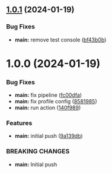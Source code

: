 ## [1.0.1](https://github.com/CShatto99/Enchantify/compare/v1.0.0...v1.0.1) (2024-01-19)


### Bug Fixes

* **main:** remove test console ([bf43b0b](https://github.com/CShatto99/Enchantify/commit/bf43b0bec3906f8789a4187c7c943bd1d8295a18))

# 1.0.0 (2024-01-19)


### Bug Fixes

* **main:** fix pipeline ([fc00dfa](https://github.com/CShatto99/Enchantify/commit/fc00dfa0cc26b93307be198c4b22988d9e42421d))
* **main:** fix profile config ([8581985](https://github.com/CShatto99/Enchantify/commit/8581985ef7655ad563ce53dd51eb26727fe04437))
* **main:** run action ([140f989](https://github.com/CShatto99/Enchantify/commit/140f989dae0326546c269c3c3be6c17a8a82558f))


### Features

* **main:** initial push ([9a139db](https://github.com/CShatto99/Enchantify/commit/9a139db08585d362f1404852423f34c2532921fd))


### BREAKING CHANGES

* **main:** Initial push
